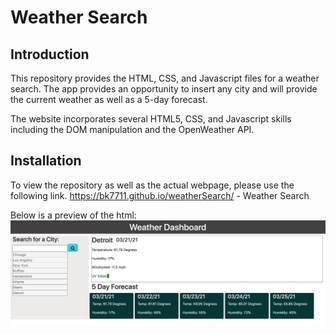 # Weather Search

## Introduction

This repository provides the HTML, CSS, and Javascript files for a weather search. The app provides an opportunity to insert any city and will provide the current weather as well as a 5-day forecast.

The website incorporates several HTML5, CSS, and Javascript skills including the DOM manipulation and the OpenWeather API.

## Installation

To view the repository as well as the actual webpage, please use the following link. https://bk7711.github.io/weatherSearch/ - Weather Search

Below is a preview of the html:
![HTML snippet](assets/images/weather.png)